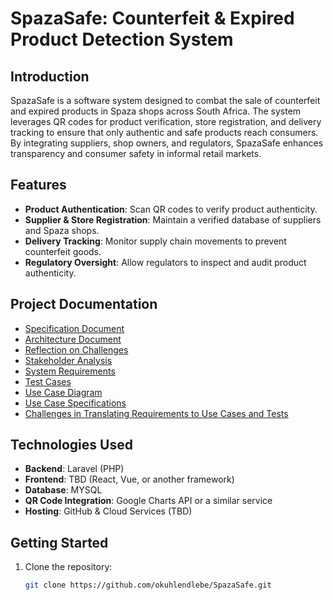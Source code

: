 ﻿# SpazaSafe: Counterfeit & Expired Product Detection System

## Introduction
SpazaSafe is a software system designed to combat the sale of counterfeit and expired products in Spaza shops across South Africa. The system leverages QR codes for product verification, store registration, and delivery tracking to ensure that only authentic and safe products reach consumers. By integrating suppliers, shop owners, and regulators, SpazaSafe enhances transparency and consumer safety in informal retail markets.

## Features
- **Product Authentication**: Scan QR codes to verify product authenticity.
- **Supplier & Store Registration**: Maintain a verified database of suppliers and Spaza shops.
- **Delivery Tracking**: Monitor supply chain movements to prevent counterfeit goods.
- **Regulatory Oversight**: Allow regulators to inspect and audit product authenticity.

## Project Documentation
- [Specification Document](SPECIFICATION.md)
- [Architecture Document](ARCHITECTURE.md)
- [Reflection on Challenges](Reflection_on_Challenges.md)
- [Stakeholder Analysis](STAKEHOLDER_ANALYSIS.md)
- [System Requirements](SYSTEM_REQUIREMENTS.md)
- [Test Cases](TEST_CASE.md)
- [Use Case Diagram](USE_CASE_DIAGRAM.md)
- [Use Case Specifications](Use_Case_Specifications.md)
- [Challenges in Translating Requirements to Use Cases and Tests](Reflection_on_Challenges_test_cases.md)



## Technologies Used
- **Backend**: Laravel (PHP)
- **Frontend**: TBD (React, Vue, or another framework)
- **Database**: MYSQL
- **QR Code Integration**: Google Charts API or a similar service
- **Hosting**: GitHub & Cloud Services (TBD)

## Getting Started
1. Clone the repository:
   ```sh
   git clone https://github.com/okuhlendlebe/SpazaSafe.git
